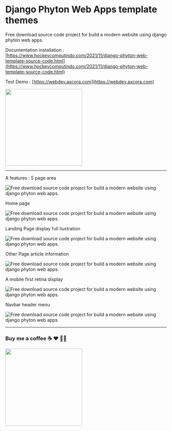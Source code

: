 # Django Phyton Web Apps template themes

Free download source code project for build a modern website using django phyton web apps.

Documentation installation : [https://www.hockeycomputindo.com/2021/11/django-phyton-web-template-source-code.html](https://www.hockeycomputindo.com/2021/11/django-phyton-web-template-source-code.html)

Test Demo : [https://webdev.axcora.com](https://webdev.axcora.com)

<a href="https://www.buymeacoffee.com/axcora"><img width="240" src="https://blogger.googleusercontent.com/img/b/R29vZ2xl/AVvXsEgIA9HMwkK8kr7uRwVNxnhXsLQsJHxQQYVSzqCAaK58OpJOiTlzbIX7eEwS_VpJ3oEG-xrmVEl2WKqGvB_o-KjyBGTbbjFHM_bN2Jce9g3FTnt2ZJViwcvB9DHPOKPEMCl7jTQRVWKPw_ETloH7_CK8Xr09SSNNx22xnfGjViwdEsGtR-yGrLmr-JUGHA/s1090/bmc-button.png"/></a>


----------------------------------------------

A features : 5 page area

![Free download source code project for build a modern website using django phyton web apps.](https://1.bp.blogspot.com/-yhAWsfPm_ZQ/YZC_xIr3zWI/AAAAAAAAR34/_SpTDZVjcDEGAlVb_U7A-6U4wTE-paX4wCLcBGAsYHQ/s1024/source%2Bcode%2Bdjango%2Bphyton%2Bweb%2Btemplate%2Bgratis%2B-%2Bpembuatan%2Bwebsite%2Bmodern%2Bterbaru%2B%25281%2529.jpg)

Home page

![Free download source code project for build a modern website using django phyton web apps.](https://1.bp.blogspot.com/-TLv1jVqdowM/YZC_0URiWwI/AAAAAAAAR4c/VgRQ-TnU1Fctb7feZ4fRnM3LvZhj-fmUwCLcBGAsYHQ/s1234/source%2Bcode%2Bdjango%2Bphyton%2Bweb%2Btemplate%2Bgratis%2B-%2Bpembuatan%2Bwebsite%2Bmodern%2Bterbaru%2B%25285%2529.jpeg)

Landing Page display full ilustration

![Free download source code project for build a modern website using django phyton web apps.](https://1.bp.blogspot.com/-Xrf1anqN9BU/YZC_zwujnsI/AAAAAAAAR4U/vWV83Rn8tKgxLNZVJWT2yRHIs3q9a_KwACLcBGAsYHQ/s2907/source%2Bcode%2Bdjango%2Bphyton%2Bweb%2Btemplate%2Bgratis%2B-%2Bpembuatan%2Bwebsite%2Bmodern%2Bterbaru%2B%25284%2529.jpeg)

Other Page article information

![Free download source code project for build a modern website using django phyton web apps.](https://1.bp.blogspot.com/--NHY_Z29_SM/YZC_y5S263I/AAAAAAAAR4M/z2pHPkKK0Yk0HntnNUKB1tf5ZCcsgbvfwCLcBGAsYHQ/s2484/source%2Bcode%2Bdjango%2Bphyton%2Bweb%2Btemplate%2Bgratis%2B-%2Bpembuatan%2Bwebsite%2Bmodern%2Bterbaru%2B%25283%2529.jpeg)

A mobile first retina display

![Free download source code project for build a modern website using django phyton web apps.](https://1.bp.blogspot.com/-WsMvAJnb2N0/YZC_04aE_JI/AAAAAAAAR4g/9lKCa_3tIlQS5YkCvQ8_UbgeW4fqv23kACLcBGAsYHQ/s677/source%2Bcode%2Bdjango%2Bphyton%2Bweb%2Btemplate%2Bgratis%2B-%2Bpembuatan%2Bwebsite%2Bmodern%2Bterbaru%2B%25285%2529.png)

Navbar header menu

![Free download source code project for build a modern website using django phyton web apps.](https://1.bp.blogspot.com/-qwTdaXf2QPQ/YZC_zwMHCgI/AAAAAAAAR4Y/PE0_umDW-KkAiMQTCTGW0XRsq8ByqP6mwCLcBGAsYHQ/s677/source%2Bcode%2Bdjango%2Bphyton%2Bweb%2Btemplate%2Bgratis%2B-%2Bpembuatan%2Bwebsite%2Bmodern%2Bterbaru%2B%25284%2529.png)

--------------------------------------------------------------------------------------------------------------------

### Buy me a coffee ☕️ ❤️  ✌🏻 

<a href="https://www.buymeacoffee.com/axcora"><img width="240" src="https://blogger.googleusercontent.com/img/b/R29vZ2xl/AVvXsEgIA9HMwkK8kr7uRwVNxnhXsLQsJHxQQYVSzqCAaK58OpJOiTlzbIX7eEwS_VpJ3oEG-xrmVEl2WKqGvB_o-KjyBGTbbjFHM_bN2Jce9g3FTnt2ZJViwcvB9DHPOKPEMCl7jTQRVWKPw_ETloH7_CK8Xr09SSNNx22xnfGjViwdEsGtR-yGrLmr-JUGHA/s1090/bmc-button.png"/></a>
